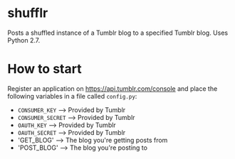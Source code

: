 # shufflr
Posts a shuffled instance of a Tumblr blog to a specified Tumblr blog. Uses Python 2.7.

# How to start
Register an application on https://api.tumblr.com/console and place the following variables in a file called `config.py`:
* `CONSUMER_KEY` --> Provided by Tumblr
* `CONSUMER_SECRET` --> Provided by Tumblr
* `OAUTH_KEY` --> Provided by Tumblr
* `OAUTH_SECRET` --> Provided by Tumblr
* 'GET_BLOG' --> The blog you're getting posts from
* 'POST_BLOG' --> The blog you're posting to